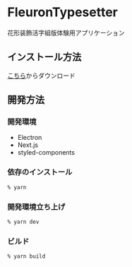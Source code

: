 # FleuronTypesetter

花形装飾活字組版体験用アプリケーション


## インストール方法

[こちら](https://github.com/Cilvia333/fleuron-typesetter)からダウンロード

## 開発方法
### 開発環境

- Electron
- Next.js
- styled-components


### 依存のインストール

```bash
% yarn
```

### 開発環境立ち上げ

```bash
% yarn dev
```

### ビルド

```bash
% yarn build
```
